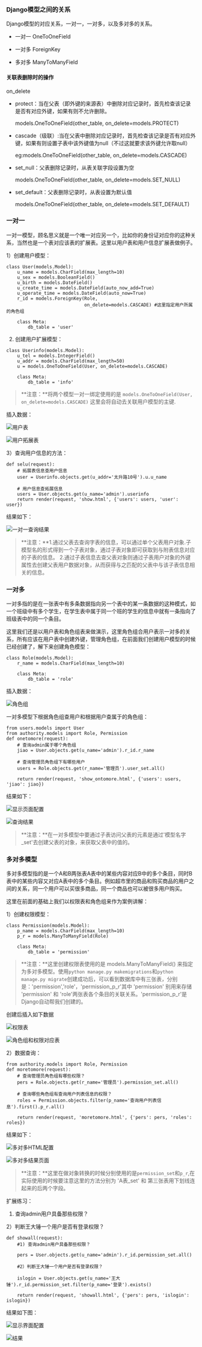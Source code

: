 ### Django模型之间的关系

Django模型的对应关系，一对一，一对多，以及多对多的关系。

- 一对一 OneToOneField

- 一对多 ForeignKey

- 多对多 ManyToManyField

#### 关联表删除时的操作

on_delete

- protect：当在父表（即外键的来源表）中删除对应记录时，首先检查该记录是否有对应外键，如果有则不允许删除。

	models.OneToOneField(other_table, on_delete=models.PROTECT)

- cascade（级联）:当在父表中删除对应记录时，首先检查该记录是否有对应外键，如果有则设置子表中该外键值为null（不过这就要求该外键允许取null）

	eg:models.OneToOneField(other_table, on_delete=models.CASCADE)

- set_null：父表删除记录时，从表关联字段设置为空

	models.OneToOneField(other_table, on_delete=models.SET_NULL)


- set_default：父表删除记录时，从表设置为默认值

	models.OneToOneField(other_table, on_delete=models.SET_DEFAULT)


### 一对一

一对一模型，顾名思义就是一个唯一对应另一个，比如你的身份证对应你的这种关系，当然也是一个表对应该表的扩展表。这里以用户表和用户信息扩展表做例子。

1）创建用户模型：

```
class User(models.Model):
    u_name = models.CharField(max_length=10)
    u_sex = models.BooleanField()
    u_birth = models.DateField()
    u_create_time = models.DateField(auto_now_add=True)
    u_operate_time = models.DateField(auto_now=True)
    r_id = models.ForeignKey(Role,
                             on_delete=models.CASCADE) #这里指定用户所属的角色组

    class Meta:
        db_table = 'user'
```

2) 创建用户扩展模型：

```
class Userinfo(models.Model):
    u_tel = models.IntegerField()
    u_addr = models.CharField(max_length=50)
    u = models.OneToOneField(User, on_delete=models.CASCADE)

    class Meta:
        db_table = 'info'
```

>**注意：**将两个模型一对一绑定使用的是 ```models.OneToOneField(User, on_delete=models.CASCADE)```
这里会将自动去关联用户模型的主键.

插入数据：

![用户表](https://i.imgur.com/TBJRYqT.png)

![用户拓展表](https://i.imgur.com/oV5CA2W.png)

3）查询用户信息的方法：

```
def selu(request):
    # 拓展表信息查用户信息
    user = Userinfo.objects.get(u_addr='太升路10号').u.u_name

    # 用户信息查拓展信息
    users = User.objects.get(u_name='admin').userinfo
    return render(request, 'show.html', {'users': users, 'user': user})
```

结果如下：

![一对一查询结果](https://i.imgur.com/WlL0kJH.png)

>**注意：**1.通过父表去查询字表的信息，可以通过单个父表用户对象.子模型名的形式得到一个子表对象，通过子表对象即可获取到与附表信息对应的子表的信息。
>2.通过子表信息去查父表对象则通过子表用户对象的外键属性去创建父表用户数据对象，从而获得与之匹配的父表中与该子表信息相关的信息。

### 一对多

一对多指的是在一张表中有多条数据指向另一个表中的某一条数据的这种模式，如一个班级中有多个学生，在学生表中属于同一个班的学生的信息中就有一条指向了班级表中的同一个条目。

这里我们还是以用户表和角色组表来做演示，这里角色组合用户表示一对多的关系，所有应该在用户表中创建外键，管理角色组，在前面我们创建用户模型的时候已经创建了，解下来创建角色模型：

```
class Role(models.Model):
    r_name = models.CharField(max_length=10)

    class Meta:
        db_table = 'role'
```

插入数据：

![角色组](https://i.imgur.com/DNfnS0N.png)

一对多模型下根据角色组查用户和根据用户查属于的角色组：

```
from users.models import User
from authority.models import Role, Permission
def onetomore(request):
    # 查询admin属于哪个角色组
    jiao = User.objects.get(u_name='admin').r_id.r_name

    # 查询管理员角色组下有哪些用户
    users = Role.objects.get(r_name='管理员').user_set.all()

    return render(request, 'show_ontomore.html', {'users': users, 'jiao': jiao})

```

结果如下：

![显示页面配置](https://i.imgur.com/x4iuF8T.png)

![查询结果](https://i.imgur.com/nbkCMp6.png)

>**注意：**在一对多模型中要通过子表访问父表的元素是通过'模型名字_set'去创建父表的对象，来获取父表中的值的。

### 多对多模型

多对多模型指的是一个A和B两张表A表中的某些内容对应B中的多个条目，同时B表中的某些内容又对应A表中的多个条目。例如超市里的商品和购买商品的用户之间的关系，同一个用户可以买很多商品，同一个商品也可以被很多用户购买。

这里在前面的基础上我们以权限表和角色组来作为案例讲解：

1）创建权限模型：

```
class Permission(models.Model):
    p_name = models.CharField(max_length=10)
    p_r = models.ManyToManyField(Role)

    class Meta:
        db_table = 'permission'
```

>**注意：**这里创建权限表使用的是 models.ManyToManyField() 来指定为多对多模型。使用```python manage.py makemigrations```和```python manage.py migrate```创建成功后，可以看到数据库中有三张表，分别是：'permission','role'，'permission_p_r'其中 'permission'
别用来存储 'permission' 和 'role'两张表各个条目的关联关系。'permission_p_r'是Django自动帮我们创建的。

创建后插入如下数据

![权限表](https://i.imgur.com/owbvd0a.png)

![角色组和权限对应表](https://i.imgur.com/bDPugMY.png)

2）数据查询：

```
from authority.models import Role, Permission
def moretomore(request):
    # 查询管理员角色组有哪些权限？
    pers = Role.objects.get(r_name='管理员').permission_set.all()

    # 查询哪些角色组有查询用户列表信息的权限？
    roles = Permission.objects.filter(p_name='查询用户列表信息').first().p_r.all()

    return render(request, 'moretomore.html', {'pers': pers, 'roles': roles})
```
结果如下：

![多对多HTML配置](https://i.imgur.com/iP2JEP7.png)

![多对多结果页面](https://i.imgur.com/GnmGdPL.png)

>**注意：**这里在做对象转换的时候分别使用的是```permission_set```和```p_r```,在实际使用的时候要注意这里的方法分别为 'A表_set' 和 第三张表用下划线连起来的后两个字段。

扩展练习：

1) 查询admin用户具备那些权限？

2）判断王大锤一个用户是否有登录权限？
```
def showall(request):
    #1) 查询admin用户具备那些权限？

    pers = User.objects.get(u_name='admin').r_id.permission_set.all()

    #2）判断王大锤一个用户是否有登录权限？

    islogin = User.objects.get(u_name='王大锤').r_id.permission_set.filter(p_name='登录').exists()

    return render(request, 'showall.html', {'pers': pers, 'islogin': islogin})
```

结果如下图：

![显示界面配置](https://i.imgur.com/Ogppqoq.png)

![结果](https://i.imgur.com/dwBRUrX.png)